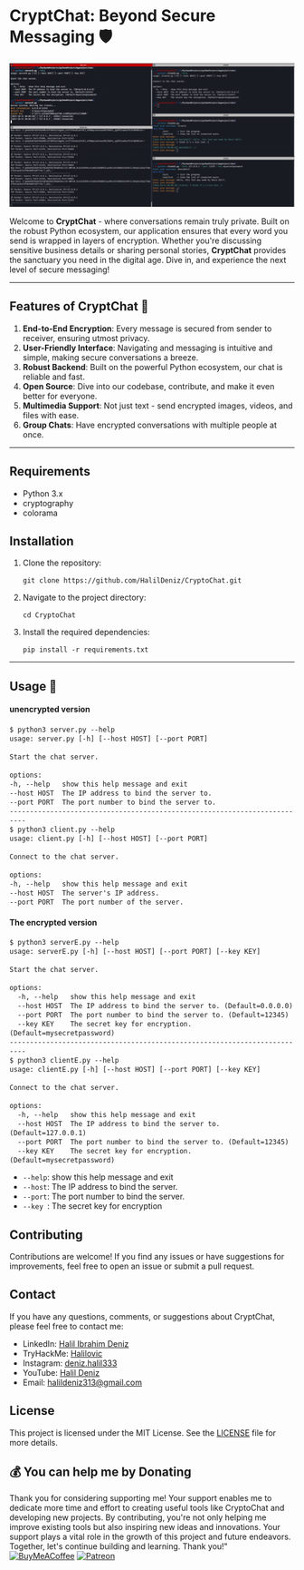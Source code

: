 # **CryptChat**: Beyond Secure Messaging 🛡️

<img src="source/server-client-and-listener.png">

Welcome to **CryptChat** - where conversations remain truly private. Built on the robust Python ecosystem, our application ensures that every word you send is wrapped in layers of encryption. Whether you're discussing sensitive business details or sharing personal stories, **CryptChat** provides the sanctuary you need in the digital age. Dive in, and experience the next level of secure messaging!

---

## Features of **CryptChat** 🌟

1. **End-to-End Encryption**: Every message is secured from sender to receiver, ensuring utmost privacy.
2. **User-Friendly Interface**: Navigating and messaging is intuitive and simple, making secure conversations a breeze.
4. **Robust Backend**: Built on the powerful Python ecosystem, our chat is reliable and fast.
5. **Open Source**: Dive into our codebase, contribute, and make it even better for everyone.
6. **Multimedia Support**: Not just text - send encrypted images, videos, and files with ease.
7. **Group Chats**: Have encrypted conversations with multiple people at once.

---

## Requirements

- Python 3.x
- cryptography
- colorama

## Installation

1. Clone the repository:

   ```shell
   git clone https://github.com/HalilDeniz/CryptoChat.git
   ```

2. Navigate to the project directory:

   ```shell
   cd CryptoChat
   ```

3. Install the required dependencies:

   ```shell
   pip install -r requirements.txt
   ```
---   

## Usage 🚀
#### unencrypted version

   ```shell
$ python3 server.py --help
usage: server.py [-h] [--host HOST] [--port PORT]

Start the chat server.

options:
  -h, --help   show this help message and exit
  --host HOST  The IP address to bind the server to.
  --port PORT  The port number to bind the server to.
--------------------------------------------------------------------------
$ python3 client.py --help
usage: client.py [-h] [--host HOST] [--port PORT]

Connect to the chat server.

options:
  -h, --help   show this help message and exit
  --host HOST  The server's IP address.
  --port PORT  The port number of the server.
   ```

#### The encrypted version

```shell
$ python3 serverE.py --help
usage: serverE.py [-h] [--host HOST] [--port PORT] [--key KEY]

Start the chat server.

options:
  -h, --help   show this help message and exit
  --host HOST  The IP address to bind the server to. (Default=0.0.0.0)
  --port PORT  The port number to bind the server to. (Default=12345)
  --key KEY    The secret key for encryption. (Default=mysecretpassword)
--------------------------------------------------------------------------
$ python3 clientE.py --help
usage: clientE.py [-h] [--host HOST] [--port PORT] [--key KEY]

Connect to the chat server.

options:
  -h, --help   show this help message and exit
  --host HOST  The IP address to bind the server to. (Default=127.0.0.1)
  --port PORT  The port number to bind the server to. (Default=12345)
  --key KEY    The secret key for encryption. (Default=mysecretpassword)
```

- `--help`: show this help message and exit
- `--host`: The IP address to bind the server.
- `--port`: The port number to bind the server.
- `--key `: The secret key for encryption

## Contributing

Contributions are welcome! If you find any issues or have suggestions for improvements, feel free to open an issue or submit a pull request.

## Contact

If you have any questions, comments, or suggestions about CryptChat, please feel free to contact me:

- LinkedIn: [Halil Ibrahim Deniz](https://www.linkedin.com/in/halil-ibrahim-deniz/)
- TryHackMe: [Halilovic](https://tryhackme.com/p/halilovic)
- Instagram: [deniz.halil333](https://www.instagram.com/deniz.halil333/)
- YouTube: [Halil Deniz](https://www.youtube.com/c/HalilDeniz)
- Email: halildeniz313@gmail.com

## License
This project is licensed under the MIT License. See the [LICENSE](LICENSE) file for more details.

## 💰 You can help me by Donating
  Thank you for considering supporting me! Your support enables me to dedicate more time and effort to creating useful tools like CryptoChat and developing new projects. By contributing, you're not only helping me improve existing tools but also inspiring new ideas and innovations. Your support plays a vital role in the growth of this project and future endeavors. Together, let's continue building and learning. Thank you!"<br>
  [![BuyMeACoffee](https://img.shields.io/badge/Buy%20Me%20a%20Coffee-ffdd00?style=for-the-badge&logo=buy-me-a-coffee&logoColor=black)](https://buymeacoffee.com/halildeniz) 
  [![Patreon](https://img.shields.io/badge/Patreon-F96854?style=for-the-badge&logo=patreon&logoColor=white)](https://patreon.com/denizhalil) 

  
